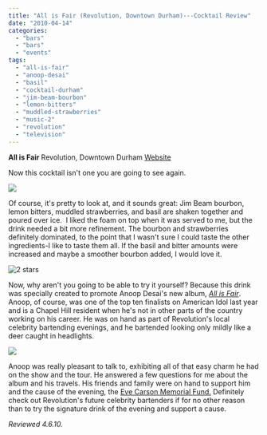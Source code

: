 ```yaml
---
title: "All is Fair (Revolution, Downtown Durham)---Cocktail Review"
date: "2010-04-14"
categories: 
  - "bars"
  - "bars"
  - "events"
tags: 
  - "all-is-fair"
  - "anoop-desai"
  - "basil"
  - "cocktail-durham"
  - "jim-beam-bourbon"
  - "lemon-bitters"
  - "muddled-strawberries"
  - "music-2"
  - "revolution"
  - "television"
---
```


**All is Fair** Revolution, Downtown Durham [Website](http://www.revolutionrestaurant.com/Revolution_Durham/Menus.html)

Now this cocktail isn't one you are going to see again.

![](http://www.thegourmez.com/gourmez/photos/allisfair.JPG)

Of course, it's pretty to look at, and it sounds great: Jim Beam bourbon, lemon bitters, muddled strawberries, and basil are shaken together and poured over ice.  I liked the foam on top when it was served to me, but the drink needed a bit more refinement. The bourbon and strawberries definitely dominated, to the point that I wasn't sure I could taste the other ingredients-I like to taste them all. If the basil and bitter amounts were increased and maybe a smoother bourbon added, I would love it.

![2 stars](http://s3.amazonaws.com/thegourmez-wpmedia/2009/02/rating_chicken11.gif "rating_chicken11")

Now, why aren't you going to be able to try it yourself? Because this drink was specially created to promote Anoop Desai's new album, [_All is Fair_](http://www.anoopdesai.com/). Anoop, of course, was one of the top ten finalists on American Idol last year and is a Chapel Hill resident when he's not in other parts of the country working on his career. He was on hand as part of Revolution's local celebrity bartending evenings, and he bartended looking only mildly like a deer caught in headlights.

![](http://www.thegourmez.com/gourmez/photos/anoopdesai.jpg)

Anoop was really pleasant to talk to, exhibiting all of that easy charm he had on the show and the tour. He answered a few questions for me about the album and his travels. His friends and family were on hand to support him and the cause of the evening, the [Eve Carson Memorial Fund.](http://universityrelations.unc.edu/alert/carson/carsonfund.html) Definitely check out Revolution's future celebrity bartenders if for no other reason than to try the signature drink of the evening and support a cause.

_Reviewed 4.6.10._
